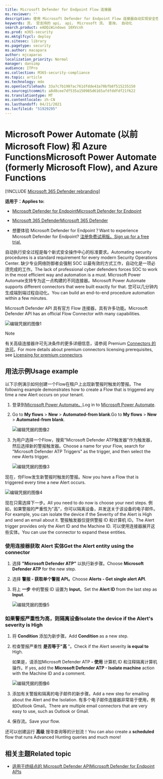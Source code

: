 ```yaml
---
title: Microsoft Defender for Endpoint Flow 连接器
ms.reviewer: ''
description: 使用 Microsoft Defender for Endpoint Flow 连接器自动实现安全性，并创建在租户上出现新警报时触发的流。
keywords: 流， 受支持的 api， api， Microsoft 流， 查询， 自动化
search.product: eADQiWindows 10XVcnh
ms.prod: m365-security
ms.mktglfcycl: deploy
ms.sitesec: library
ms.pagetype: security
ms.author: macapara
author: mjcaparas
localization_priority: Normal
manager: dansimp
audience: ITPro
ms.collection: M365-security-compliance
ms.topic: article
ms.technology: mde
ms.openlocfilehash: 33a7c7b1907ac761dfdde43a70bfb8f515235150
ms.sourcegitcommit: a8d8cee7df535a150985d6165afdfddfdf21f622
ms.translationtype: MT
ms.contentlocale: zh-CN
ms.lasthandoff: 04/21/2021
ms.locfileid: "51929295"
---
```

# <a name="microsoft-power-automate-formerly-microsoft-flow-and-azure-functions"></a><span data-ttu-id="31d70-104">Microsoft Power Automate (以前Microsoft Flow) 和 Azure Functions</span><span class="sxs-lookup"><span data-stu-id="31d70-104">Microsoft Power Automate (formerly Microsoft Flow), and Azure Functions</span></span>

[!INCLUDE [Microsoft 365 Defender rebranding](../../includes/microsoft-defender.md)]

<span data-ttu-id="31d70-105">**适用于：**</span><span class="sxs-lookup"><span data-stu-id="31d70-105">**Applies to:**</span></span>
- [<span data-ttu-id="31d70-106">Microsoft Defender for Endpoint</span><span class="sxs-lookup"><span data-stu-id="31d70-106">Microsoft Defender for Endpoint</span></span>](https://go.microsoft.com/fwlink/p/?linkid=2154037)
- [<span data-ttu-id="31d70-107">Microsoft 365 Defender</span><span class="sxs-lookup"><span data-stu-id="31d70-107">Microsoft 365 Defender</span></span>](https://go.microsoft.com/fwlink/?linkid=2118804)


- <span data-ttu-id="31d70-108">想要体验 Microsoft Defender for Endpoint？</span><span class="sxs-lookup"><span data-stu-id="31d70-108">Want to experience Microsoft Defender for Endpoint?</span></span> [<span data-ttu-id="31d70-109">注册免费试用版。</span><span class="sxs-lookup"><span data-stu-id="31d70-109">Sign up for a free trial.</span></span>](https://www.microsoft.com/microsoft-365/windows/microsoft-defender-atp?ocid=docs-wdatp-exposedapis-abovefoldlink) 

<span data-ttu-id="31d70-110">自动执行安全过程是每个新式安全操作中心的标准要求。</span><span class="sxs-lookup"><span data-stu-id="31d70-110">Automating security procedures is a standard requirement for every modern Security Operations Center.</span></span> <span data-ttu-id="31d70-111">缺少专业网络防御者会强制 SOC 以最有效的方式工作，自动化是一项必须完成的工作。</span><span class="sxs-lookup"><span data-stu-id="31d70-111">The lack of professional cyber defenders forces SOC to work in the most efficient way and automation is a must.</span></span> <span data-ttu-id="31d70-112">Microsoft Power Automate支持专为这一点构建的不同连接器。</span><span class="sxs-lookup"><span data-stu-id="31d70-112">Microsoft Power Automate supports different connectors that were built exactly for that.</span></span> <span data-ttu-id="31d70-113">您可以几分钟内生成端到端过程自动化。</span><span class="sxs-lookup"><span data-stu-id="31d70-113">You can build an end-to-end procedure automation within a few minutes.</span></span>

<span data-ttu-id="31d70-114">Microsoft Defender API 具有官方 Flow 连接器，具有许多功能。</span><span class="sxs-lookup"><span data-stu-id="31d70-114">Microsoft Defender API has an official Flow Connector with many capabilities.</span></span>

![编辑凭据的图像1](images/api-flow-0.png)

> [!NOTE]
> <span data-ttu-id="31d70-116">有关高级连接器许可先决条件的更多详细信息，请参阅 Premium [Connectors 的许可](https://docs.microsoft.com/power-automate/triggers-introduction#licensing-for-premium-connectors)。</span><span class="sxs-lookup"><span data-stu-id="31d70-116">For more details about premium connectors licensing prerequisites, see [Licensing for premium connectors](https://docs.microsoft.com/power-automate/triggers-introduction#licensing-for-premium-connectors).</span></span>


## <a name="usage-example"></a><span data-ttu-id="31d70-117">用法示例</span><span class="sxs-lookup"><span data-stu-id="31d70-117">Usage example</span></span>

<span data-ttu-id="31d70-118">以下示例演示如何创建一个Flow在租户上出现新警报时触发的警报。</span><span class="sxs-lookup"><span data-stu-id="31d70-118">The following example demonstrates how to create a Flow that is triggered any time a new Alert occurs on your tenant.</span></span>

1. <span data-ttu-id="31d70-119">登录到[Microsoft Power Automate。](https://flow.microsoft.com)</span><span class="sxs-lookup"><span data-stu-id="31d70-119">Log in to [Microsoft Power Automate](https://flow.microsoft.com).</span></span>

2. <span data-ttu-id="31d70-120">Go to **My flows**  >  **New**  >  **Automated-from blank**.</span><span class="sxs-lookup"><span data-stu-id="31d70-120">Go to **My flows** > **New** > **Automated-from blank**.</span></span>

    ![编辑凭据的图像2](images/api-flow-1.png)

3. <span data-ttu-id="31d70-122">为用户选择一个Flow，搜索"Microsoft Defender ATP触发器"作为触发器，然后选择新的警报触发器。</span><span class="sxs-lookup"><span data-stu-id="31d70-122">Choose a name for your Flow, search for "Microsoft Defender ATP Triggers" as the trigger, and then select the new Alerts trigger.</span></span>

    ![编辑凭据的图像3](images/api-flow-2.png)

<span data-ttu-id="31d70-124">现在，你Flow发生新警报时触发的警报。</span><span class="sxs-lookup"><span data-stu-id="31d70-124">Now you have a Flow that is triggered every time a new Alert occurs.</span></span>

![编辑凭据的图像4](images/api-flow-3.png)

<span data-ttu-id="31d70-126">现在只需选择下一步。</span><span class="sxs-lookup"><span data-stu-id="31d70-126">All you need to do now is choose your next steps.</span></span>
<span data-ttu-id="31d70-127">例如，如果警报的严重性为"高"，你可以隔离设备，并发送关于该设备的电子邮件。</span><span class="sxs-lookup"><span data-stu-id="31d70-127">For example, you can isolate the device if the Severity of the Alert is High and send an email about it.</span></span>
<span data-ttu-id="31d70-128">警报触发器仅提供警报 ID 和计算机 ID。</span><span class="sxs-lookup"><span data-stu-id="31d70-128">The Alert trigger provides only the Alert ID and the Machine ID.</span></span> <span data-ttu-id="31d70-129">可以使用连接器展开这些实体。</span><span class="sxs-lookup"><span data-stu-id="31d70-129">You can use the connector to expand these entities.</span></span>

### <a name="get-the-alert-entity-using-the-connector"></a><span data-ttu-id="31d70-130">使用连接器获取 Alert 实体</span><span class="sxs-lookup"><span data-stu-id="31d70-130">Get the Alert entity using the connector</span></span>

1. <span data-ttu-id="31d70-131">选择 **"Microsoft Defender ATP"** 以执行新步骤。</span><span class="sxs-lookup"><span data-stu-id="31d70-131">Choose **Microsoft Defender ATP** for the new step.</span></span>

2. <span data-ttu-id="31d70-132">选择 **警报 - 获取单个警报 API。**</span><span class="sxs-lookup"><span data-stu-id="31d70-132">Choose **Alerts - Get single alert API**.</span></span>

3. <span data-ttu-id="31d70-133">将上 **一步** 中的警报 ID 设置为 **Input**。</span><span class="sxs-lookup"><span data-stu-id="31d70-133">Set the **Alert ID** from the last step as **Input**.</span></span>

    ![编辑凭据的图像5](images/api-flow-4.png)

### <a name="isolate-the-device-if-the-alerts-severity-is-high"></a><span data-ttu-id="31d70-135">如果警报严重性为高，则隔离设备</span><span class="sxs-lookup"><span data-stu-id="31d70-135">Isolate the device if the Alert's severity is High</span></span>

1. <span data-ttu-id="31d70-136">将 **Condition** 添加为新步骤。</span><span class="sxs-lookup"><span data-stu-id="31d70-136">Add **Condition** as a new step.</span></span>

2. <span data-ttu-id="31d70-137">检查警报严重性 **是否等于"高** "。</span><span class="sxs-lookup"><span data-stu-id="31d70-137">Check if the Alert severity **is equal to** High.</span></span>

   <span data-ttu-id="31d70-138">如果是，请添加Microsoft Defender ATP **- 使用** 计算机 ID 和注释隔离计算机操作。</span><span class="sxs-lookup"><span data-stu-id="31d70-138">If yes, add the **Microsoft Defender ATP - Isolate machine** action with the Machine ID and a comment.</span></span>

    ![编辑凭据的图像6](images/api-flow-5.png)

3. <span data-ttu-id="31d70-140">添加有关警报和隔离的电子邮件的新步骤。</span><span class="sxs-lookup"><span data-stu-id="31d70-140">Add a new step for emailing about the Alert and the Isolation.</span></span> <span data-ttu-id="31d70-141">有多个电子邮件连接器非常易于使用，例如Outlook Gmail。</span><span class="sxs-lookup"><span data-stu-id="31d70-141">There are multiple email connectors that are very easy to use, such as Outlook or Gmail.</span></span>

4. <span data-ttu-id="31d70-142">保存流。</span><span class="sxs-lookup"><span data-stu-id="31d70-142">Save your flow.</span></span>

<span data-ttu-id="31d70-143">还可以创建运行 **高级** 搜寻查询等的计划流！</span><span class="sxs-lookup"><span data-stu-id="31d70-143">You can also create a **scheduled** flow that runs Advanced Hunting queries and much more!</span></span>

## <a name="related-topic"></a><span data-ttu-id="31d70-144">相关主题</span><span class="sxs-lookup"><span data-stu-id="31d70-144">Related topic</span></span>
- [<span data-ttu-id="31d70-145">适用于终结点的 Microsoft Defender API</span><span class="sxs-lookup"><span data-stu-id="31d70-145">Microsoft Defender for Endpoint APIs</span></span>](apis-intro.md)
